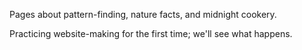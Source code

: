 Pages about pattern-finding, nature facts, and midnight cookery. 

Practicing website-making for the first time; we'll see what happens.
